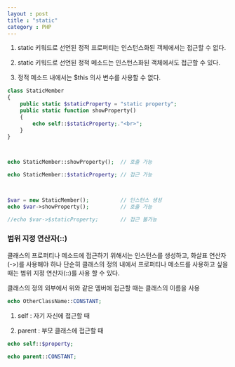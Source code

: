 ```yaml
---
layout : post
title : "static"
category : PHP
---
```

1. static 키워드로 선언된 정적 프로퍼티는 인스턴스화된 객체에서는 접근할 수 없다.

2. static 키워드로 선언된 정적 메소드는 인스턴스화된 객체에서도 접근할 수 있다.

3. 정적 메소드 내에서는 $this 의사 변수를 사용할 수 없다.

```php
class StaticMember
{
    public static $staticProperty = "static property";
    public static function showProperty()
    {
        echo self::$staticProperty;."<br>";
    }
}

 

echo StaticMember::showProperty();  // 호출 가능

echo StaticMember::$staticProperty; // 접근 가능

 

$var = new StaticMember();          // 인스턴스 생성
echo $var->showProperty();          // 호출 가능

//echo $var->$staticProperty;       // 접근 불가능
```

### 범위 지정 연산자(::)

클래스의 프로퍼티나 메소드에 접근하기 위해서는 인스턴스를 생성하고, 화살표 연산자(->)를 사용해야 하나 단순히 클래스의 정의 내에서 프로퍼티나 메소드를 사용하고 싶을 때는 범위 지정 연산자(::)를 사용 할 수 있다.

클래스의 정의 외부에서 위와 같은 멤버에 접근할 때는 클래스의 이름을 사용

```php
echo OtherClassName::CONSTANT;
```

1. self : 자기 자신에 접근할 때

2. parent : 부모 클래스에 접근할 때

```php
echo self::$property;

echo parent::CONSTANT;
```
